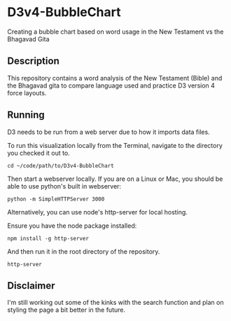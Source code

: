 # D3v4-BubbleChart
Creating a bubble chart based on word usage in the New Testament vs the Bhagavad Gita

## Description
This repository contains a word analysis of the New Testament (Bible) and the Bhagavad gita to compare language used and practice D3 version 4 force layouts.

## Running
D3 needs to be run from a web server due to how it imports data files.

To run this visualization locally from the Terminal, navigate to the directory you checked it out to.

```
cd ~/code/path/to/D3v4-BubbleChart
```

Then start a webserver locally. If you are on a Linux or Mac, you should be able to use python's built in webserver:

```
python -m SimpleHTTPServer 3000
```

Alternatively, you can use node's http-server for local hosting.

Ensure you have the node package installed:

```
npm install -g http-server
```

And then run it in the root directory of the repository.

```
http-server
```

## Disclaimer

I'm still working out some of the kinks with the search function and plan on styling the page a bit better in the future.

